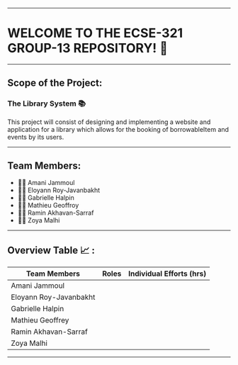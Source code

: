 *****************************************************
# WELCOME TO THE ECSE-321 GROUP-13 REPOSITORY! :wave:
*****************************************************
## Scope of the Project:
### The Library System :books:

This project will consist of designing and implementing a website and application for a library which allows for the booking of borrowableItem and events by its users.   

--------------------------------------------------------------------------
## Team Members:
- :woman_technologist: Amani Jammoul
- :woman_technologist: Eloyann Roy-Javanbakht
- :woman_technologist: Gabrielle Halpin
- :man_technologist: Mathieu Geoffroy
- :man_technologist: Ramin Akhavan-Sarraf
- :woman_technologist: Zoya Malhi
--------------------------------------------------------------------------
## Overview Table :chart_with_upwards_trend: : 
| Team Members                | Roles         | Individual Efforts (hrs) |
| --------------------------- |:-------------:| ------------------------:|
| Amani Jammoul               |               |                          |
| Eloyann Roy-Javanbakht      |               |                          |
| Gabrielle Halpin            |               |                          |
| Mathieu Geoffrey            |               |                          |
| Ramin Akhavan-Sarraf        |               |                          |
| Zoya Malhi                  |               |                          |
__________________________________________________________________________

